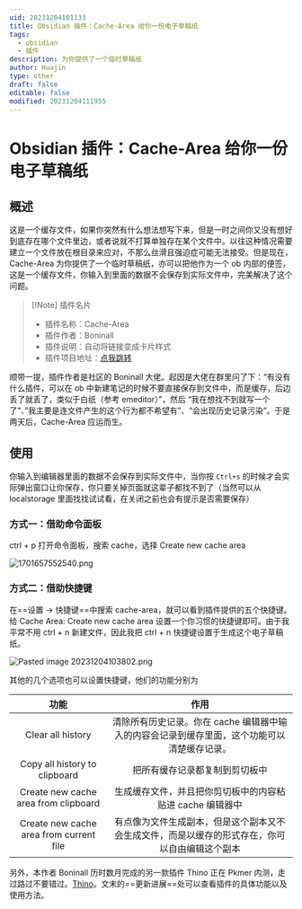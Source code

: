 ```yaml
---
uid: 20231204101133
title: Obsidian 插件：Cache-Area 给你一份电子草稿纸
tags:
  - obsidian
  - 插件
description: 为你提供了一个临时草稿纸
author: Huajin
type: other
draft: false
editable: false
modified: 20231204111955
---
```


# Obsidian 插件：Cache-Area 给你一份电子草稿纸

## 概述

这是一个缓存文件，如果你突然有什么想法想写下来，但是一时之间你又没有想好到底存在哪个文件里边，或者说就不打算单独存在某个文件中。以往这种情况需要建立一个文件放在根目录来应对，不那么丝滑且强迫症可能无法接受。但是现在，Cache-Area 为你提供了一个临时草稿纸，亦可以把他作为一个 ob 内部的便签，这是一个缓存文件，你输入到里面的数据不会保存到实际文件中，完美解决了这个问题。

> [!Note] 插件名片
> - 插件名称：Cache-Area
> - 插件作者：Boninall
> - 插件说明：自动将链接变成卡片样式
> - 插件项目地址：[点我跳转](https://github.com/Quorafind/Obsidian-Cache-Area)

顺带一提，插件作者是社区的 Boninall 大佬。起因是大佬在群里问了下：“有没有什么插件，可以在 ob 中新建笔记的时候不要直接保存到文件中，而是缓存，后边丢了就丢了，类似于白纸（参考 emeditor）”，然后 “我在想找不到就写一个了“、”我主要是连文件产生的这个行为都不希望有”、“会出现历史记录污染”。于是两天后，Cache-Area 应运而生。

## 使用

你输入到编辑器里面的数据不会保存到实际文件中，当你按 `Ctrl+s` 的时候才会实际弹出窗口让你保存，你只要关掉页面就这辈子都找不到了（当然可以从 localstorage 里面找找试试看，在关闭之前也会有提示是否需要保存）

### 方式一：借助命令面板

ctrl + p 打开命令面板，搜索 cache，选择 Create new cache area

![1701657552540.png](https://cdn.pkmer.cn/images/1701657552540.png!pkmer)

### 方式二：借助快捷键

在==设置 -> 快捷键==中搜索 cache-area，就可以看到插件提供的五个快捷键。给 Cache Area: Create new cache area 设置一个你习惯的快捷键即可。由于我平常不用 ctrl + n 新建文件，因此我把 ctrl + n 快捷键设置于生成这个电子草稿纸。

![Pasted image 20231204103802.png](https://cdn.pkmer.cn/images/Pasted%20image%2020231204103802.png!pkmer)

其他的几个选项也可以设置快捷键，他们的功能分别为

|                  功能                   |                                              作用                                              |
|:---------------------------------------:|:----------------------------------------------------------------------------------------------:|
|            Clear all history            |  清除所有历史记录。你在 cache 编辑器中输入的内容会记录到缓存里面，这个功能可以清楚缓存记录。   |
|      Copy all history to clipboard      |                                 把所有缓存记录都复制到剪切板中                                 |
|  Create new cache area from clipboard   |                   生成缓存文件，并且把你剪切板中的内容粘贴进 cache 编辑器中                    |
| Create new cache area from current file | 有点像为文件生成副本，但是这个副本又不会生成文件，而是以缓存的形式存在，你可以自由编辑这个副本 |

另外，本作者 Boninall 历时数月完成的另一款插件 Thino 正在 Pkmer 内测，走过路过不要错过。[Thino](https://pkmer.cn/products/productDetails/)。文末的==更新进展==处可以查看插件的具体功能以及使用方法。
